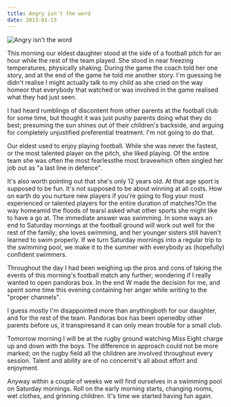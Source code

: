 ```yaml
---
title: Angry isn't the word
date: 2013-01-13
---
```


![Angry isn't the word](https://source.unsplash.com/l7dbl-sUg3k/1600x900)

This morning our eldest daughter stood at the side of a football pitch for an hour while the rest of the team played. She stood in near freezing temperatures, physically shaking. During the game the coach told her one story, and at the end of the game he told me another story. I'm guessing he didn't realise I might actually talk to my child as she cried on the way homeor that everybody that watched or was involved in the game realised what they had just seen.

I had heard rumblings of discontent from other parents at the football club for some time, but thought it was just pushy parents doing what they do best; presuming the sun shines out of their children's backside, and arguing for completely unjustified preferential treatment. I'm not going to do that.

Our eldest used to enjoy playing football. While she was never the fastest, or the most talented player on the pitch, she liked playing. Of the entire team she was often the most fearlessthe most bravewhich often singled her job out as "a last line in defence".

It's also worth pointing out that she's only 12 years old. At that age sport is supposed to be fun. It's not supposed to be about winning at all costs. How on earth do you nurture new players if you're going to flog your most experienced or talented players for the entire duration of matches?On the way homeamid the floods of tearsI asked what other sports she might like to have a go at. The immediate answer was swimming. In some ways an end to Saturday mornings at the football ground will work out well for the rest of the family; she loves swimming, and her younger sisters still haven't learned to swim properly. If we turn Saturday mornings into a regular trip to the swimming pool, we make it to the summer with everybody as (hopefully) confident swimmers.

Throughout the day I had been weighing up the pros and cons of taking the events of this morning's football match any further; wondering if I really wanted to open pandoras box. In the end W made the decision for me, and spent some time this evening containing her anger while writing to the "proper channels".

I guess mostly I'm disappointed more than anythingboth for our daughter, and for the rest of the team. Pandoras box has been openedby other parents before us, it transpiresand it can only mean trouble for a small club.

Tomorrow morning I will be at the rugby ground watching Miss Eight charge up and down with the boys. The difference in approach could not be more marked; on the rugby field all the children are involved throughout every session. Talent and ability are of no concernit's all about effort and enjoyment.

Anyway within a couple of weeks we will find ourselves in a swimming pool on Saturday mornings. Roll on the early morning starts, changing rooms, wet clothes, and grinning children. It's time we started having fun again.